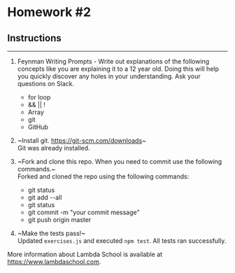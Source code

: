 # Homework #2

## Instructions
---
1. Feynman Writing Prompts - Write out explanations of the following concepts like you are explaining it to a 12 year old.  Doing this will help you quickly discover any holes in your understanding.  Ask your questions on Slack.
		
	* for loop
	* && || !
	* Array
	* git
	* GitHub

2. ~Install git.  https://git-scm.com/downloads~  
Git was already installed. 

3. ~Fork and clone this repo.  When you need to commit use the following commands.~  
Forked and cloned the repo using the following commands:
		
	* git status
	* git add --all
	* git status
	* git commit -m "your commit message"
	* git push origin master

4. ~Make the tests pass!~  
Updated `exercises.js` and executed `npm test`. All tests ran successfully. 

More information about Lambda School is available at https://www.lambdaschool.com.

